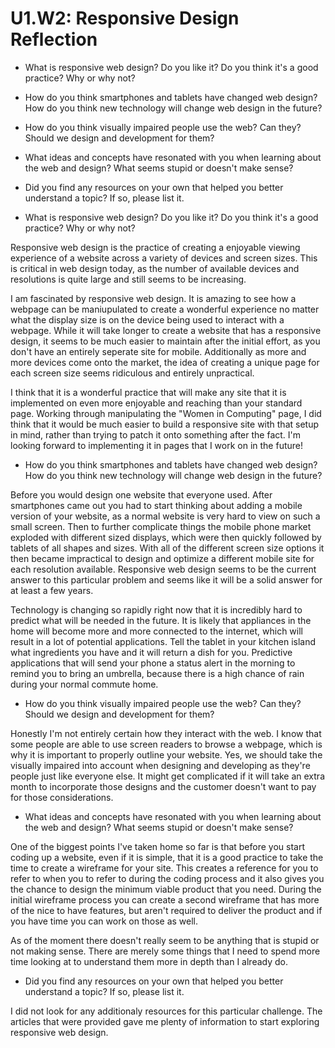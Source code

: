 # U1.W2: Responsive Design Reflection

* What is responsive web design? Do you like it?  Do you think it's a good practice? Why or why not?
* How do you think smartphones and tablets have changed web design? How do you think new technology will change web design in the future?
* How do you think visually impaired people use the web? Can they? Should we design and development for them?
* What ideas and concepts have resonated with you when learning about the web and design? What seems stupid or doesn't make sense?
* Did you find any resources on your own that helped you better understand a topic? If so, please list it.




* What is responsive web design? Do you like it?  Do you think it's a good practice? Why or why not?

Responsive web design is the practice of creating a enjoyable viewing experience of a website across a variety of devices and screen sizes. This is critical in web design today, as the number of available devices and resolutions is quite large and still seems to be increasing. 

I am fascinated by responsive web design. It is amazing to see how a webpage can be maniupulated to create a wonderful experience no matter what the display size is on the device being used to interact with a webpage. While it will take longer to create a website that has a responsive design, it seems to be much easier to maintain after the initial effort, as you don't have an entirely seperate site for mobile. Additionally as more and more devices come onto the market, the idea of creating a unique page for each screen size seems ridiculous and entirely unpractical. 

I think that it is a wonderful practice that will make any site that it is implemented on even more enjoyable and reaching than your standard page. Working through manipulating the "Women in Computing" page, I did think that it would be much easier to build a responsive site with that setup in mind, rather than trying to patch it onto something after the fact. I'm looking forward to implementing it in pages that I work on in the future!

* How do you think smartphones and tablets have changed web design? How do you think new technology will change web design in the future?

Before you would design one website that everyone used. After smartphones came out you had to start thinking about adding a mobile version of your website, as a normal website is very hard to view on such a small screen. Then to further complicate things the mobile phone market exploded with different sized displays, which were then quickly followed by tablets of all shapes and sizes. With all of the different screen size options it then became impractical to design and optimize a different mobile site for each resolution available. Responsive web design seems to be the current answer to this particular problem and seems like it will be a solid answer for at least a few years. 

Technology is changing so rapidly right now that it is incredibly hard to predict what will be needed in the future. It is likely that appliances in the home will become more and more connected to the internet, which will result in a lot of potential applications. Tell the tablet in your kitchen island what ingredients you have and it will return a dish for you. Predictive applications that will send your phone a status alert in the morning to remind you to bring an umbrella, because there is a high chance of rain during your normal commute home.

* How do you think visually impaired people use the web? Can they? Should we design and development for them?

Honestly I'm not entirely certain how they interact with the web. I know that some people are able to use screen readers to browse a webpage, which is why it is important to properly outline your website. Yes, we should take the visually impaired into account when designing and developing as they're people just like everyone else. It might get complicated if it will take an extra month to incorporate those designs and the customer doesn't want to pay for those considerations.

* What ideas and concepts have resonated with you when learning about the web and design? What seems stupid or doesn't make sense?

One of the biggest points I've taken home so far is that before you start coding up a website, even if it is simple, that it is a good practice to take the time to create a wireframe for your site. This creates a reference for you to refer to when you to refer to during the coding process and it also gives you the chance to design the minimum viable product that you need. During the initial wireframe process you can create a second wireframe that has more of the nice to have features, but aren't required to deliver the product and if you have time you can work on those as well. 

As of the moment there doesn't really seem to be anything that is stupid or not making sense. There are merely some things that I need to spend more time looking at to understand them more in depth than I already do. 

* Did you find any resources on your own that helped you better understand a topic? If so, please list it.

I did not look for any additionaly resources for this particular challenge. The articles that were provided gave me plenty of information to start exploring responsive web design. 